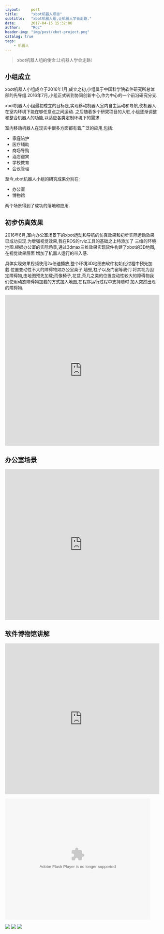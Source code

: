 ```yaml
---
layout:     post
title:      "xbot机器人项目"
subtitle:   "xbot机器人组,让机器人学会走路."
date:       2017-04-15 15:32:00
author:     "Roc"
header-img: "img/post/xbot-project.png"
catalog: true
tags:
    - 机器人
---
```


>xbot机器人组的使命:让机器人学会走路!

## 小组成立

xbot机器人小组成立于2016年1月,成立之初,小组属于中国科学院软件研究所总体部的先导组.2016年7月,小组正式转到协同创新中心,作为中心的一个前沿研究分支.

xbot机器人小组最初成立的目标是,实现移动机器人室内自主运动和导航,使机器人在室内环境下能在够任意点之间运动.
之后随着多个研究项目的入驻,小组逐渐调整和整合机器人的功能,以适应各类定制环境下的需求.

室内移动机器人在现实中很多方面都有着广泛的应用,包括:
* 家庭陪护
* 医疗辅助
* 商场导购
* 酒店迎宾
* 学校教育
* 会议管理

至今,xbot机器人小组的研究成果分别在:
* 办公室
* 博物馆

两个场景得到了成功的落地和应用.

## 初步仿真效果

2016年6月,室内办公室场景下的xbot运动和导航的仿真效果和初步实际运动效果已成功实现.为增强视觉效果,我在ROS的rviz工具的基础之上特添加了
三维的环境地图.根据办公室的实际场景,通过3dmax三维效果实现软件构建了xbot的3D地图,在视觉效果层面
增加了机器人运行的带入感.

具体实现效果视频使用2x倍速播放,整个环境3D地图由软件初始化过程中预先加载.位置变动性不大的障碍物如办公室桌子,墙壁,柱子以及门窗等我们
将其视为固定障碍物,由地图预先加载;而像椅子,花盆,茶几之类的位置变动性较大的障碍物我们使用动态障碍物加载的方式加入地图,在程序运行过程中支持随时
加入突然出现的障碍物.

<iframe height=498 width=510 src='http://player.youku.com/embed/XMjcxMzA1MzYyMA==' frameborder=0 'allowfullscreen'></iframe>

## 办公室场景

<iframe height=498 width=510 src='http://player.youku.com/embed/XMjcxMzA1Nzk1Mg==' frameborder=0 'allowfullscreen'></iframe>

## 软件博物馆讲解

<iframe height=498 width=510 src='http://player.youku.com/embed/XMjcxMzA2MzIxMg==' frameborder=0 'allowfullscreen'></iframe>

<embed src='http://player.youku.com/player.php/sid/XMjcxMzA2MzIxMg==/v.swf' allowFullScreen='true' quality='high' width='480' height='400' align='middle' allowScriptAccess='always' type='application/x-shockwave-flash'></embed>

![](http://omjk76pbk.bkt.clouddn.com/rocblog/post/xbot-project/IMG_3707.JPG)
![](http://omjk76pbk.bkt.clouddn.com/rocblog/post/xbot-project/IMG_3708.JPG)
![](http://omjk76pbk.bkt.clouddn.com/rocblog/post/xbot-project/IMG_3709.JPG)

